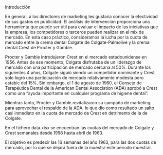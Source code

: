Introducción

En general, a los directores de marketing les gustaría conocer la efectividad de sus gastos en publicidad. El análisis de intervención proporciona una herramienta que puede ser útil para evaluar el impacto de las iniciativas que la empresa, los competidores o terceros pueden realizar en el mix de mercado. En esta caso práctico, consideramos la lucha por la cuota de mercado entre la crema dental Colgate de Colgate-Palmolive y la crema dental Crest de Procter y Gamble.

Procter y Gamble introdujeron Crest en el mercado estadounidense en 1956. Antes de ese momento, Colgate disfrutaba de un liderazgo de mercado con una participación de mercado cercana al 50%. Durante los siguientes 4 años, Colgate siguió siendo un competidor dominante y Crest solo logró una participación de mercado relativamente modesta pero estable del 15%. Sin embargo, el 1 de agosto de 1960, el Consejo de Terapéutica Dental de la American Dental Association (ADA) aprobó a Crest como una “ayuda importante en cualquier programa de higiene dental”.

Mientras tanto, Procter y Gamble revitalizaron su campaña de marketing para aprovechar el respaldo de la ADA, lo que dio como resultado un salto casi inmediato en la cuota de mercado de Crest en detrimento de la de Colgate.

En el fichero data.xlsx se encuentran las cuotas del mercado de Colgate y Crest semanales desde 1958 hasta abril de 1963.

El objetivo es predecir las 16 semanas del año 1963, para las dos cuotas de mercado, por lo que se dejará fuera de la muestra este periodo muestral.